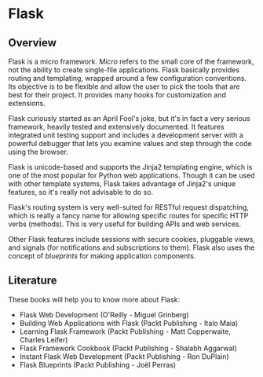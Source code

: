 # Flask

## Overview

Flask is a micro framework. *Micro* refers to the small core of the 
framework, not the ability to create single-file applications. Flask 
basically provides routing and templating, wrapped around a few 
configuration conventions. Its objective is to be flexible and allow the 
user to pick the tools that are best for their project. It provides many 
hooks for customization and extensions.

Flask curiously started as an April Fool's joke, but it's in fact a very
serious framework, heavily tested and extensively documented. It 
features integrated unit testing support and includes a development 
server with a powerful debugger that lets you examine values and step 
through the code using the browser.

Flask is unicode-based and supports the Jinja2 templating engine, which 
is one of the most popular for Python web applications. Though it can be 
used with other template systems, Flask takes advantage of Jinja2's 
unique features, so it's really not advisable to do so.

Flask's routing system is very well-suited for RESTful request 
dispatching, which is really a fancy name for allowing specific routes 
for specific HTTP verbs (methods). This is very useful for building APIs 
and web services.

Other Flask features include sessions with secure cookies, pluggable 
views, and signals (for notifications and subscriptions to them). Flask 
also uses the concept of *blueprints* for making application components.

## Literature

These books will help you to know more about Flask:

* Flask Web Development (O'Reilly - Miguel Grinberg)
* Building Web Applications with Flask (Packt Publishing - Italo Maia)
* Learning Flask Framework (Packt Publishing - Matt Copperwaite, Charles 
Leifer)
* Flask Framework Cookbook (Packt Publishing - Shalabh Aggarwal)
* Instant Flask Web Development (Packt Publishing - Ron DuPlain)
* Flask Blueprints (Packt Publishing - Joël Perras)

